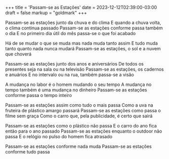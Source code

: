 +++
title = 'Passam-se as Estações'
date = 2023-12-12T02:39:00-03:00
draft = false
markup = "goldmark"
+++

Passam-se as estações junto da chuva e do clima
E quando a chuva volta, o clima continua passado
Passam-se as estações conforme passa também o dia
E no primeiro dia útil do mês passa-se o que foi acabado

Há de se mudar o que se muda mas nada muda tanto assim
E tudo muda tanto quanto nada nunca mudará
Passam-se as estações, o sol e a nuvem que choverá

Passam-se as estações junto dos anos e aniversários
De todos os presentes seja na sala ou na televisão
Passam-se as estações, os cadernos e anuários
E no intervalo ou na rua, também passa-se a visão

A mudança no labor é o homem mudando o seu tempo
A mudança no tempo também é uma mudança no dinheiro
Passam-se as estações conforme passa o tempo inteiro

Passam-se as estações assim como tudo o mais passa
Como a uva na fruteira de plástico amargo passará
Passam-se as estações como passa o filme sem graça
Como o carro que, pela publicidade, é certo que sairá

Passam-se as estações como o plástico não passa
E o carro do ano fica então para o ano passado
Passam-se as estações enquanto o outdoor não passa
E o relógio no pulso do homem fica atrasado

Passam-se as estações conforme nada muda
Passam-se as estações conforme tudo passa

